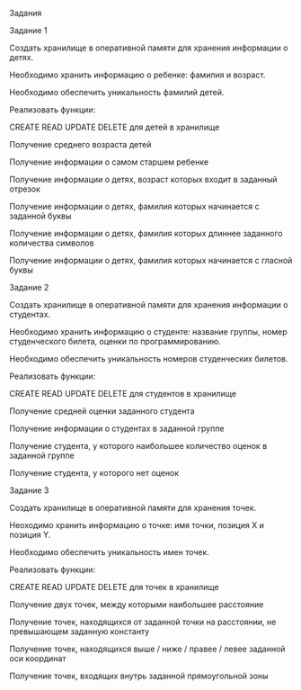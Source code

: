 Задания

Задание 1

Создать хранилище в оперативной памяти для хранения информации о детях.

Необходимо хранить информацию о ребенке: фамилия и возраст.

Необходимо обеспечить уникальность фамилий детей.

Реализовать функции:

CREATE READ UPDATE DELETE для детей в хранилище

Получение среднего возраста детей

Получение информации о самом старшем ребенке

Получение информации о детях, возраст которых входит в заданный отрезок

Получение информации о детях, фамилия которых начинается с заданной буквы

Получение информации о детях, фамилия которых длиннее заданного количества символов

Получение информации о детях, фамилия которых начинается с гласной буквы

Задание 2

Создать хранилище в оперативной памяти для хранения информации о студентах.

Необходимо хранить информацию о студенте: название группы, номер студенческого билета, оценки по программированию.

Необходимо обеспечить уникальность номеров студенческих билетов.

Реализовать функции:

CREATE READ UPDATE DELETE для студентов в хранилище

Получение средней оценки заданного студента

Получение информации о студентах в заданной группе

Получение студента, у которого наибольшее количество оценок в заданной группе

Получение студента, у которого нет оценок

Задание 3

Создать хранилище в оперативной памяти для хранения точек.

Неоходимо хранить информацию о точке: имя точки, позиция X и позиция Y.

Необходимо обеспечить уникальность имен точек.

Реализовать функции:

CREATE READ UPDATE DELETE для точек в хранилище

Получение двух точек, между которыми наибольшее расстояние

Получение точек, находящихся от заданной точки на расстоянии, не превышающем заданную константу

Получение точек, находящихся выше / ниже / правее / левее заданной оси координат

Получение точек, входящих внутрь заданной прямоугольной зоны
